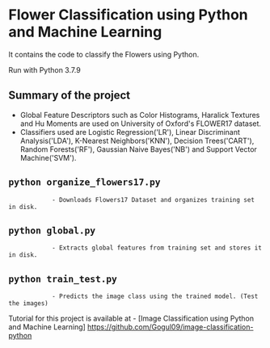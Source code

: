 # Flower Classification using Python and Machine Learning

It contains the code to classify the Flowers using Python. 

Run with Python 3.7.9 

## Summary of the project
* Global Feature Descriptors such as Color Histograms, Haralick Textures and Hu Moments are used on University of Oxford's FLOWER17 dataset.
* Classifiers used are Logistic Regression('LR'), Linear Discriminant Analysis('LDA'), K-Nearest Neighbors('KNN'), Decision Trees('CART'), Random Forests('RF'), Gaussian Naive Bayes('NB') and Support Vector Machine('SVM').


## `python organize_flowers17.py` 
                - Downloads Flowers17 Dataset and organizes training set in disk.
## `python global.py` 
                - Extracts global features from training set and stores it in disk.
## `python train_test.py` 
                - Predicts the image class using the trained model. (Test the images)

Tutorial for this project is available at - [Image Classification using Python and Machine Learning]
https://github.com/Gogul09/image-classification-python